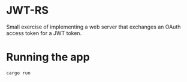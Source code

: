 # JWT-RS

Small exercise of implementing a web server that exchanges an OAuth access token for a JWT token. 

# Running the app

	cargo run

